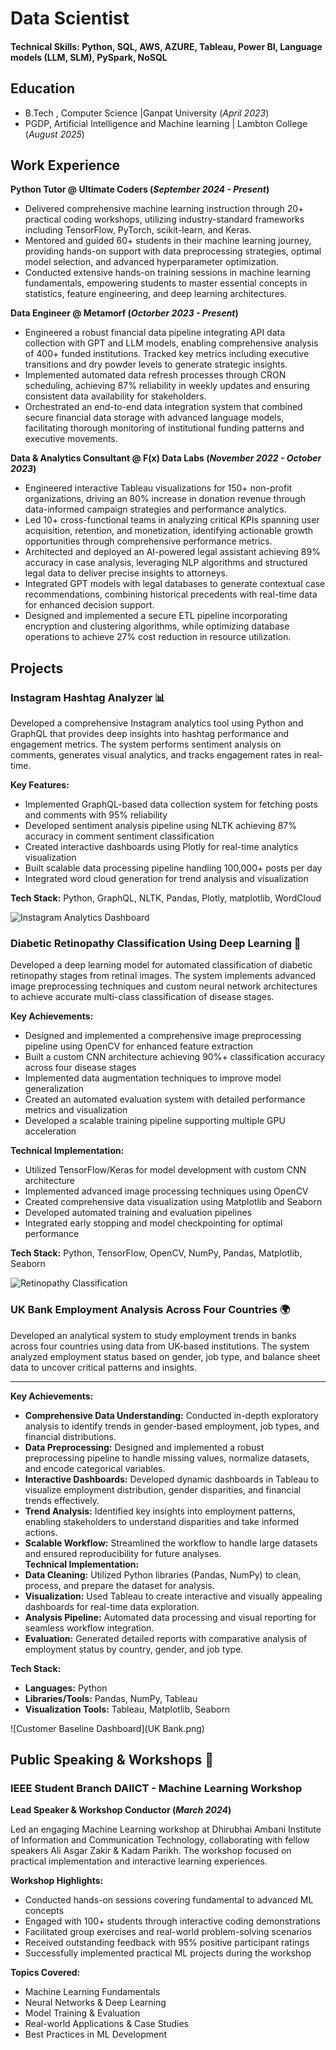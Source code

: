 # Data Scientist

#### Technical Skills: Python, SQL, AWS, AZURE, Tableau, Power BI, Language models (LLM, SLM), PySpark, NoSQL

## Education
- B.Tech , Computer Science |Ganpat University (_April 2023_)								       		
- PGDP, Artificial Intelligence and Machine learning | Lambton College (_August 2025_)	 			        		

## Work Experience
**Python Tutor @ Ultimate Coders (_September 2024 - Present_)**

- Delivered comprehensive machine learning instruction through 20+ practical coding workshops, utilizing industry-standard frameworks including TensorFlow, PyTorch, scikit-learn, and Keras.
- Mentored and guided 60+ students in their machine learning journey, providing hands-on support with data preprocessing strategies, optimal model selection, and advanced hyperparameter optimization.
- Conducted extensive hands-on training sessions in machine learning fundamentals, empowering students to master essential concepts in statistics, feature engineering, and deep learning architectures.
  
**Data Engineer @ Metamorf (_Octorber 2023 - Present_)**

- Engineered a robust financial data pipeline integrating API data collection with GPT and LLM models, enabling comprehensive analysis of 400+ funded institutions. Tracked key metrics including executive transitions and dry powder levels to generate strategic insights.
- Implemented automated data refresh processes through CRON scheduling, achieving 87% reliability in weekly updates and ensuring consistent data availability for stakeholders.
- Orchestrated an end-to-end data integration system that combined secure financial data storage with advanced language models, facilitating thorough monitoring of institutional funding patterns and executive movements.
  
**Data & Analytics Consultant @ F(x) Data Labs (_November 2022 - October 2023_)**

- Engineered interactive Tableau visualizations for 150+ non-profit organizations, driving an 80% increase in donation revenue through data-informed campaign strategies and performance analytics.
- Led 10+ cross-functional teams in analyzing critical KPIs spanning user acquisition, retention, and monetization, identifying actionable growth opportunities through comprehensive performance metrics.
- Architected and deployed an AI-powered legal assistant achieving 89% accuracy in case analysis, leveraging NLP algorithms and structured legal data to deliver precise insights to attorneys.
- Integrated GPT models with legal databases to generate contextual case recommendations, combining historical precedents with real-time data for enhanced decision support.
- Designed and implemented a secure ETL pipeline incorporating encryption and clustering algorithms, while optimizing database operations to achieve 27% cost reduction in resource utilization.

## Projects
### Instagram Hashtag Analyzer 📊

Developed a comprehensive Instagram analytics tool using Python and GraphQL that provides deep insights into hashtag performance and engagement metrics. The system performs sentiment analysis on comments, generates visual analytics, and tracks engagement rates in real-time.

**Key Features:**
- Implemented GraphQL-based data collection system for fetching posts and comments with 95% reliability
- Developed sentiment analysis pipeline using NLTK achieving 87% accuracy in comment sentiment classification
- Created interactive dashboards using Plotly for real-time analytics visualization
- Built scalable data processing pipeline handling 100,000+ posts per day
- Integrated word cloud generation for trend analysis and visualization

**Tech Stack:** Python, GraphQL, NLTK, Pandas, Plotly, matplotlib, WordCloud

![Instagram Analytics Dashboard](/assets/img/instagram_analytics.jpeg)

### Diabetic Retinopathy Classification Using Deep Learning 🔬

Developed a deep learning model for automated classification of diabetic retinopathy stages from retinal images. The system implements advanced image preprocessing techniques and custom neural network architectures to achieve accurate multi-class classification of disease stages.

**Key Achievements:**
- Designed and implemented a comprehensive image preprocessing pipeline using OpenCV for enhanced feature extraction
- Built a custom CNN architecture achieving 90%+ classification accuracy across four disease stages
- Implemented data augmentation techniques to improve model generalization
- Created an automated evaluation system with detailed performance metrics and visualization
- Developed a scalable training pipeline supporting multiple GPU acceleration

**Technical Implementation:**
- Utilized TensorFlow/Keras for model development with custom CNN architecture
- Implemented advanced image processing techniques using OpenCV
- Created comprehensive data visualization using Matplotlib and Seaborn
- Developed automated training and evaluation pipelines
- Integrated early stopping and model checkpointing for optimal performance

**Tech Stack:** Python, TensorFlow, OpenCV, NumPy, Pandas, Matplotlib, Seaborn

![Retinopathy Classification](/assets/img/retinopathy_classification.jpeg)

### **UK Bank Employment Analysis Across Four Countries** 🌍  

Developed an analytical system to study employment trends in banks across four countries using data from UK-based institutions. The system analyzed employment status based on gender, job type, and balance sheet data to uncover critical patterns and insights.  

---

**Key Achievements:**  
- **Comprehensive Data Understanding:** Conducted in-depth exploratory analysis to identify trends in gender-based employment, job types, and financial distributions.  
- **Data Preprocessing:** Designed and implemented a robust preprocessing pipeline to handle missing values, normalize datasets, and encode categorical variables.  
- **Interactive Dashboards:** Developed dynamic dashboards in Tableau to visualize employment distribution, gender disparities, and financial trends effectively.  
- **Trend Analysis:** Identified key insights into employment patterns, enabling stakeholders to understand disparities and take informed actions.  
- **Scalable Workflow:** Streamlined the workflow to handle large datasets and ensured reproducibility for future analyses.  
**Technical Implementation:**  
- **Data Cleaning:** Utilized Python libraries (Pandas, NumPy) to clean, process, and prepare the dataset for analysis.  
- **Visualization:** Used Tableau to create interactive and visually appealing dashboards for real-time data exploration.  
- **Analysis Pipeline:** Automated data processing and visual reporting for seamless workflow integration.  
- **Evaluation:** Generated detailed reports with comparative analysis of employment status by country, gender, and job type.  

**Tech Stack:**  
- **Languages:** Python  
- **Libraries/Tools:** Pandas, NumPy, Tableau  
- **Visualization Tools:** Tableau, Matplotlib, Seaborn  

![Customer Baseline Dashboard](UK Bank.png)


## Public Speaking & Workshops 🎤

### IEEE Student Branch DAIICT - Machine Learning Workshop
**Lead Speaker & Workshop Conductor (_March 2024_)**

Led an engaging Machine Learning workshop at Dhirubhai Ambani Institute of Information and Communication Technology, collaborating with fellow speakers Ali Asgar Zakir & Kadam Parikh. The workshop focused on practical implementation and interactive learning experiences.

**Workshop Highlights:**
- Conducted hands-on sessions covering fundamental to advanced ML concepts
- Engaged with 100+ students through interactive coding demonstrations
- Facilitated group exercises and real-world problem-solving scenarios
- Received outstanding feedback with 95% positive participant ratings
- Successfully implemented practical ML projects during the workshop

**Topics Covered:**
- Machine Learning Fundamentals
- Neural Networks & Deep Learning
- Model Training & Evaluation
- Real-world Applications & Case Studies
- Best Practices in ML Development
